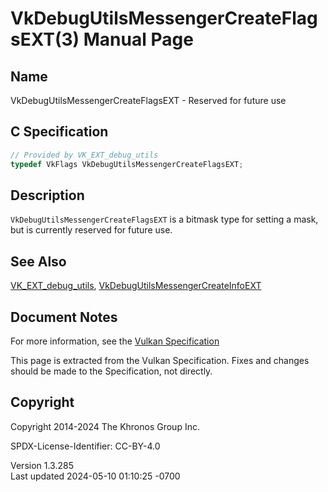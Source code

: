 # VkDebugUtilsMessengerCreateFlagsEXT(3) Manual Page

## Name

VkDebugUtilsMessengerCreateFlagsEXT - Reserved for future use



## <a href="#_c_specification" class="anchor"></a>C Specification

``` c
// Provided by VK_EXT_debug_utils
typedef VkFlags VkDebugUtilsMessengerCreateFlagsEXT;
```

## <a href="#_description" class="anchor"></a>Description

`VkDebugUtilsMessengerCreateFlagsEXT` is a bitmask type for setting a
mask, but is currently reserved for future use.

## <a href="#_see_also" class="anchor"></a>See Also

[VK_EXT_debug_utils](https://registry.khronos.org/vulkan/specs/1.3-extensions/man/html/VK_EXT_debug_utils.html),
[VkDebugUtilsMessengerCreateInfoEXT](https://registry.khronos.org/vulkan/specs/1.3-extensions/man/html/VkDebugUtilsMessengerCreateInfoEXT.html)

## <a href="#_document_notes" class="anchor"></a>Document Notes

For more information, see the <a
href="https://registry.khronos.org/vulkan/specs/1.3-extensions/html/vkspec.html#VkDebugUtilsMessengerCreateFlagsEXT"
target="_blank" rel="noopener">Vulkan Specification</a>

This page is extracted from the Vulkan Specification. Fixes and changes
should be made to the Specification, not directly.

## <a href="#_copyright" class="anchor"></a>Copyright

Copyright 2014-2024 The Khronos Group Inc.

SPDX-License-Identifier: CC-BY-4.0

Version 1.3.285  
Last updated 2024-05-10 01:10:25 -0700
